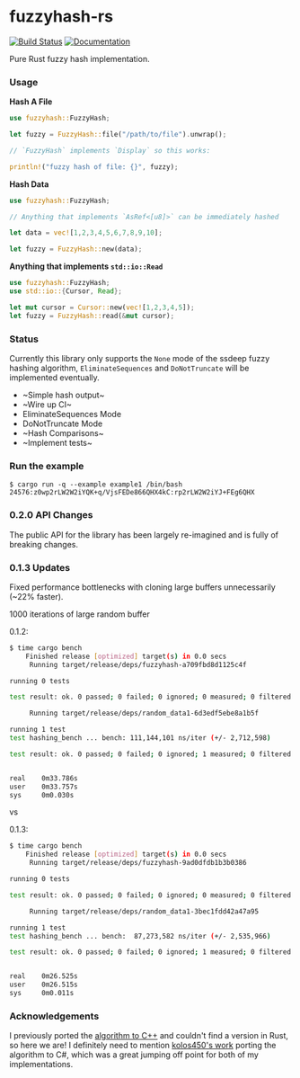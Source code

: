 fuzzyhash-rs
============
[![Build Status](https://travis-ci.org/rustysec/fuzzyhash-rs.svg?branch=master)](https://travis-ci.org/rustysec/fuzzyhash-rs)
[![Documentation](https://docs.rs/fuzzyhash/badge.svg)](https://docs.rs/fuzzyhash)

Pure Rust fuzzy hash implementation.

### Usage

**Hash A File**
```rust
use fuzzyhash::FuzzyHash;

let fuzzy = FuzzyHash::file("/path/to/file").unwrap();

// `FuzzyHash` implements `Display` so this works:

println!("fuzzy hash of file: {}", fuzzy);
```

**Hash Data**
```rust
use fuzzyhash::FuzzyHash;

// Anything that implements `AsRef<[u8]>` can be immediately hashed

let data = vec![1,2,3,4,5,6,7,8,9,10];

let fuzzy = FuzzyHash::new(data);
```

**Anything that implements `std::io::Read`**
```rust
use fuzzyhash::FuzzyHash;
use std::io::{Cursor, Read};

let mut cursor = Cursor::new(vec![1,2,3,4,5]);
let fuzzy = FuzzyHash::read(&mut cursor);
```

### Status
Currently this library only supports the `None` mode of the ssdeep fuzzy hashing algorithm,
`EliminateSequences` and `DoNotTruncate` will be implemented eventually.

* ~Simple hash output~
* ~Wire up CI~
* EliminateSequences Mode
* DoNotTruncate Mode
* ~Hash Comparisons~
* ~Implement tests~

### Run the example
```shell
$ cargo run -q --example example1 /bin/bash
24576:z0wp2rLW2W2iYQK+q/VjsFEDe866QHX4kC:rp2rLW2W2iYJ+FEg6QHX
```
### 0.2.0 API Changes
The public API for the library has been largely re-imagined and is fully of breaking changes.

### 0.1.3 Updates
Fixed performance bottlenecks with cloning large buffers unnecessarily (~22% faster).

1000 iterations of large random buffer

0.1.2:
```sh
$ time cargo bench
    Finished release [optimized] target(s) in 0.0 secs
     Running target/release/deps/fuzzyhash-a709fbd8d1125c4f

running 0 tests

test result: ok. 0 passed; 0 failed; 0 ignored; 0 measured; 0 filtered out

     Running target/release/deps/random_data1-6d3edf5ebe8a1b5f

running 1 test
test hashing_bench ... bench: 111,144,101 ns/iter (+/- 2,712,598)

test result: ok. 0 passed; 0 failed; 0 ignored; 1 measured; 0 filtered out


real    0m33.786s
user    0m33.757s
sys     0m0.030s
```

vs

0.1.3:
```sh
$ time cargo bench
    Finished release [optimized] target(s) in 0.0 secs
     Running target/release/deps/fuzzyhash-9ad0dfdb1b3b0386

running 0 tests

test result: ok. 0 passed; 0 failed; 0 ignored; 0 measured; 0 filtered out

     Running target/release/deps/random_data1-3bec1fdd42a47a95

running 1 test
test hashing_bench ... bench:  87,273,582 ns/iter (+/- 2,535,966)

test result: ok. 0 passed; 0 failed; 0 ignored; 1 measured; 0 filtered out


real    0m26.525s
user    0m26.515s
sys     0m0.011s
```

### Acknowledgements
I previously ported the [algorithm to C++](https://github.com/rustysec/fuzzypp) and couldn't find
a version in Rust, so here we are! I definitely need to mention
[kolos450's work](https://github.com/kolos450/SsdeepNET) porting the algorithm to C#, which was
a great jumping off point for both of my implementations.
